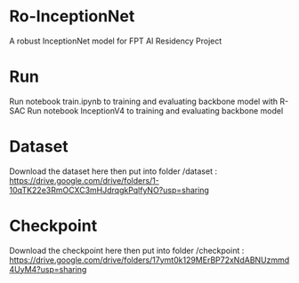 # Ro-InceptionNet
A robust InceptionNet model for FPT AI Residency Project

# Run
Run notebook train.ipynb to training and evaluating backbone model with R-SAC
Run notebook InceptionV4 to training and evaluating backbone model

# Dataset
Download the dataset here then put into folder /dataset : https://drive.google.com/drive/folders/1-10qTK22e3RmOCXC3mHJdrqgkPqlfyNO?usp=sharing

# Checkpoint
Download the checkpoint here then put into folder /checkpoint : https://drive.google.com/drive/folders/17ymt0k129MErBP72xNdABNUzmmd4UyM4?usp=sharing
